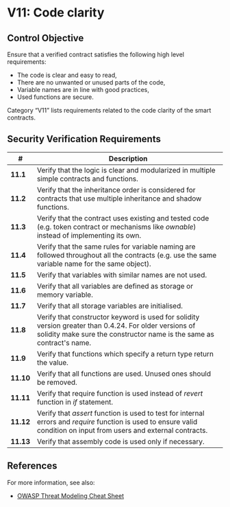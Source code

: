 # V11: Code clarity

## Control Objective

Ensure that a verified contract satisfies the following high level requirements:
* The code is clear and easy to read,
* There are no unwanted or unused parts of the code,
* Variable names are in line with good practices,
* Used functions are secure.

Category “V11” lists requirements related to the code clarity of the smart contracts.

## Security Verification Requirements

| # | Description |
| --- | --- |
| **11.1** | Verify that the logic is clear and modularized in multiple simple contracts and functions. | 
| **11.2** | Verify that the inheritance order is considered for contracts that use multiple inheritance and shadow functions.  | 
| **11.3** | Verify that the contract uses existing and tested code (e.g. token contract or mechanisms like *ownable*) instead of implementing its own. | 
| **11.4** | Verify that the same rules for variable naming are followed throughout all the contracts (e.g. use the same variable name for the same object). | 
| **11.5** | Verify that variables with similar names are not used. | 
| **11.6** | Verify that all variables are defined as storage or memory variable. | 
| **11.7** | Verify that all storage variables are initialised. | 
| **11.8** | Verify that constructor keyword is used for solidity version greater than 0.4.24. For older versions of solidity make sure the constructor name is the same as contract's name. | 
| **11.9** | Verify that functions which specify a return type return the value. | 
| **11.10** | Verify that all functions are used. Unused ones should be removed. | 
| **11.11** | Verify that require function is used instead of *revert* function in *if* statement. | 
| **11.12** | Verify that *assert* function is used to test for internal errors and *require* function is used to ensure valid condition on input from users and external contracts. | 
| **11.13** | Verify that assembly code is used only if necessary. | 



## References

For more information, see also:

* [OWASP Threat Modeling Cheat Sheet](https://www.owasp.org/index.php/Threat_Modeling_Cheat_Sheet)
